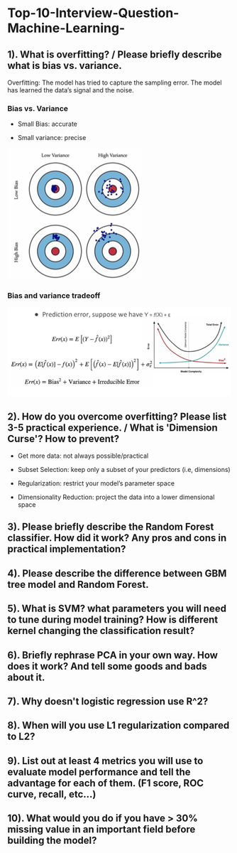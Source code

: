 # Top-10-Interview-Question-Machine-Learning-
## 1). What is overfitting?  / Please briefly describe what is bias vs. variance.

Overfitting: The model has tried to capture the sampling error. The model has learned the data’s signal and the noise.


### Bias vs. Variance
- Small Bias: accurate                                            

- Small variance: precise



![](https://github.com/YingchuLo/Top-10-Interview-Question-Machine-Learning-/blob/master/Screen%20Shot%202019-01-11%20at%2010.52.22%20AM.png)



### Bias and variance tradeoff



![](https://github.com/YingchuLo/Top-10-Interview-Question-Machine-Learning-/blob/master/Screen%20Shot%202019-01-11%20at%2010.54.26%20AM.png)



## 2). How do you overcome overfitting? Please list 3-5 practical experience. / What is 'Dimension Curse'? How to prevent?

- Get more data: not always possible/practical

- Subset Selection: keep only a subset of your predictors (i.e, dimensions)

- Regularization: restrict your model’s parameter space

- Dimensionality Reduction: project the data into a lower dimensional space
 


## 3). Please briefly describe the Random Forest classifier. How did it work? Any pros and cons in practical implementation?
## 4). Please describe the difference between GBM tree model and Random Forest.
## 5). What is SVM? what parameters you will need to tune during model training? How is different kernel changing the classification result?
## 6). Briefly rephrase PCA in your own way. How does it work? And tell some goods and bads about it.
## 7). Why doesn't logistic regression use R^2?
## 8). When will you use L1 regularization compared to L2?
## 9). List out at least 4 metrics you will use to evaluate model performance and tell the advantage for each of them. (F1 score, ROC curve, recall, etc…)
## 10). What would you do if you have > 30% missing value in an important field before building the model?

